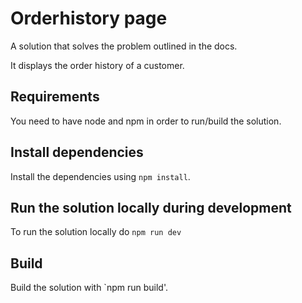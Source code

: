 # Orderhistory page

A solution that solves the problem outlined in the docs.

It displays the order history of a customer.

## Requirements

You need to have node and npm in order to run/build the solution.

## Install dependencies

Install the dependencies using `npm install`.

## Run the solution locally during development

To run the solution locally do
`npm run dev`

## Build

Build the solution with `npm run build'.
